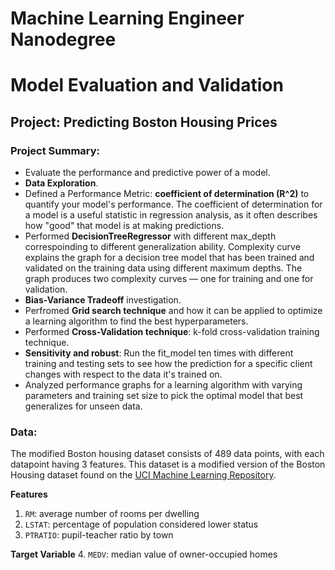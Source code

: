 # Machine Learning Engineer Nanodegree <br/>
# Model Evaluation and Validation
## Project: Predicting Boston Housing Prices

### Project Summary:
- Evaluate the performance and predictive power of a model. 
- **Data Exploration**.
- Defined a Performance Metric: **coefficient of determination (R^2)** to quantify your model's performance. The coefficient of determination for a model is a useful statistic in regression analysis, as it often describes how "good" that model is at making predictions.
- Performed **DecisionTreeRegressor** with different max_depth correspoinding to different generalization ability. Complexity curve explains the graph for a decision tree model that has been trained and validated on the training data using different maximum depths. The graph produces two complexity curves — one for training and one for validation.
- **Bias-Variance Tradeoff** investigation.
- Perfromed **Grid search technique** and how it can be applied to optimize a learning algorithm to find the best hyperparameters.
- Performed **Cross-Validation technique**: k-fold cross-validation training technique.
- **Sensitivity and robust**: Run the fit_model ten times with different training and testing sets to see how the prediction for a specific client changes with respect to the data it's trained on.
- Analyzed performance graphs for a learning algorithm with varying parameters and training set size to pick the optimal model that best generalizes for unseen data.

### Data:

The modified Boston housing dataset consists of 489 data points, with each datapoint having 3 features. This dataset is a modified version of the Boston Housing dataset found on the [UCI Machine Learning Repository](https://archive.ics.uci.edu/ml/datasets/Housing).

**Features**
1.  `RM`: average number of rooms per dwelling
2. `LSTAT`: percentage of population considered lower status
3. `PTRATIO`: pupil-teacher ratio by town

**Target Variable**
4. `MEDV`: median value of owner-occupied homes
